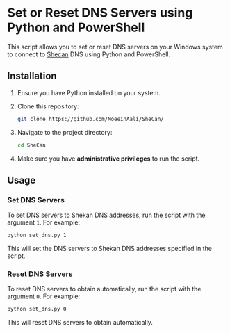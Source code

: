 # Set or Reset DNS Servers using Python and PowerShell

This script allows you to set or reset DNS servers on your Windows system to connect to [Shecan](https://shecan.ir/) DNS using Python and PowerShell.

## Installation

1. Ensure you have Python installed on your system.
2. Clone this repository:

    ```bash
    git clone https://github.com/MoeeinAali/SheCan/
    ```

3. Navigate to the project directory:

    ```bash
    cd SheCan
    ```
4. Make sure you have **administrative privileges** to run the script.

## Usage

### Set DNS Servers

To set DNS servers to Shekan DNS addresses, run the script with the argument `1`. For example:

```bash
python set_dns.py 1
```
This will set the DNS servers to Shekan DNS addresses specified in the script.

### Reset DNS Servers

To reset DNS servers to obtain automatically, run the script with the argument `0`. For example:

```bash
python set_dns.py 0
```
This will reset DNS servers to obtain automatically.



